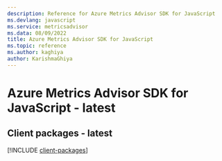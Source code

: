 ```yaml
---
description: Reference for Azure Metrics Advisor SDK for JavaScript
ms.devlang: javascript
ms.service: metricsadvisor
ms.data: 08/09/2022
title: Azure Metrics Advisor SDK for JavaScript
ms.topic: reference
ms.author: kaghiya
author: KarishmaGhiya
---
```

# Azure Metrics Advisor SDK for JavaScript - latest

## Client packages - latest
[!INCLUDE [client-packages](metrics-advisor-client-index.md)]
